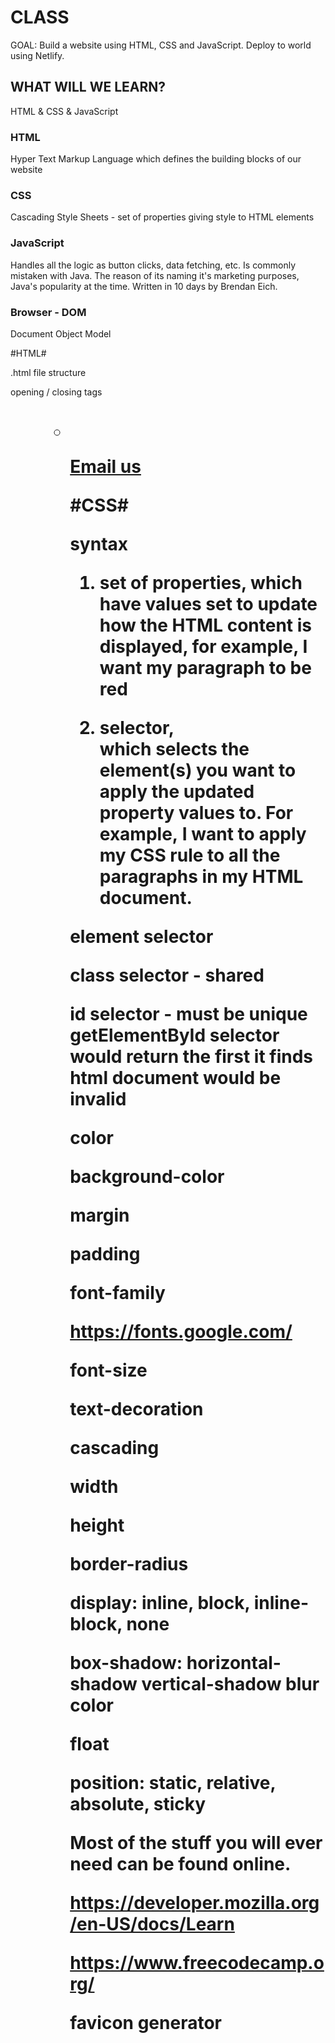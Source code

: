 # CLASS #
GOAL: Build a website using HTML, CSS and JavaScript. Deploy to world using Netlify.

## WHAT WILL WE LEARN? ##
HTML & CSS & JavaScript

### HTML ###
Hyper Text Markup Language which defines the building blocks of our website

### CSS ###
Cascading Style Sheets - set of properties giving style to HTML elements

### JavaScript ### 
Handles all the logic as button clicks, data fetching, etc. 
Is commonly mistaken with Java.
The reason of its naming it's marketing purposes, Java's popularity at the time.
Written in 10 days by Brendan Eich.

### Browser - DOM ###
Document Object Model

#HTML#

.html file structure

<!DOCTYPE html>

opening / closing tags

<html></html>

<head></head>

<body></body>

<h1>

<p>

<a>

<div>

<ol>

<ul>

<li>

<img>

<a href="mailto:parkingpete@edidigital.com">Email us</a>

<!--  -->

#CSS#

syntax

1) set of properties, which have values set to update how the HTML content is displayed, for example, I want my paragraph to be red

2) selector, which selects the element(s) you want to apply the updated property values to. For example, I want to apply my CSS rule to all the paragraphs in my HTML document.

element selector

class selector - shared

id selector - must be unique
getElementById selector would return the first it finds
html document would be invalid

<link rel='stylesheet' type='text/css' media='screen' href='style.css'>

color

background-color

margin

padding

font-family

https://fonts.google.com/

font-size

text-decoration

cascading

width

height

border-radius

display: inline, block, inline-block, none

box-shadow: horizontal-shadow vertical-shadow blur color

float

position: static, relative, absolute, sticky



Most of the stuff you will ever need can be found online.

https://developer.mozilla.org/en-US/docs/Learn

https://www.freecodecamp.org/

favicon generator